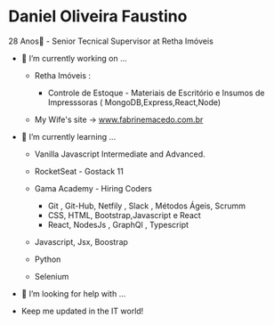   # Daniel Oliveira Faustino
  
  28 Anos👋 - Senior Tecnical Supervisor at Retha Imóveis

- 🔭 I’m currently working on ...

   - Retha Imóveis :
   
        - Controle de Estoque - Materiais de Escritório e Insumos de Impresssoras ( MongoDB,Express,React,Node)
  
   - My Wife's site -> www.fabrinemacedo.com.br
   
- 🌱 I’m currently learning ...
 
  -  Vanilla Javascript Intermediate and Advanced.
 
  -  RocketSeat - Gostack 11
  
  -  Gama Academy - Hiring Coders
       - Git , Git-Hub, Netfily , Slack , Métodos Ágeis, Scrumm
       - CSS, HTML, Bootstrap,Javascript e React
       - React, NodesJs , GraphQl , Typescript
  
  -  Javascript, Jsx, Boostrap 

  -  Python
    - Selenium
    
- 🤔 I’m looking for help with ...

- Keep me updated in the IT world!


